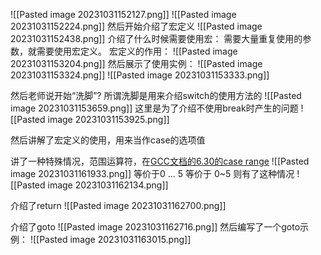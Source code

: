 ![[Pasted image 20231031152127.png]] ![[Pasted image 20231031152224.png]] 然后开始介绍了宏定义 ![[Pasted image 20231031152438.png]]
介绍了什么时候需要使用宏：
需要大量重复使用的参数，就需要使用宏定义。
宏定义的作用：
![[Pasted image 20231031153204.png]]
然后展示了使用实例：
![[Pasted image 20231031153324.png]]
![[Pasted image 20231031153333.png]]

然后老师说开始“洗脚”?
所谓洗脚是用来介绍switch的使用方法的
![[Pasted image 20231031153659.png]]
这里是为了介绍不使用break时产生的问题
![[Pasted image 20231031153925.png]]

然后讲解了宏定义的使用，用来当作case的选项值

讲了一种特殊情况，范围运算符，在[GCC文档的6.30的case range](https://gcc.gnu.org/onlinedocs/gcc-13.2.0/gcc/Case-Ranges.html)
![[Pasted image 20231031161933.png]]
等价于0 ... 5 等价于 0~5
则有了这种情况
![[Pasted image 20231031162134.png]]

介绍了return
![[Pasted image 20231031162700.png]]

介绍了goto
![[Pasted image 20231031162716.png]]
然后编写了一个goto示例：
![[Pasted image 20231031163015.png]]
